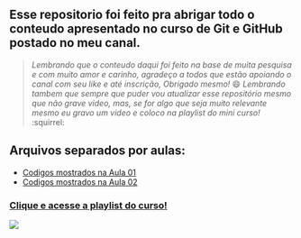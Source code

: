 ## Esse repositorio foi feito pra abrigar todo o conteudo apresentado no curso de Git e GitHub postado no meu canal.
> *Lembrando que o conteudo daqui foi feito na base de muita pesquisa e com muito amor e carinho, agradeço a todos que estão apoiando o canal com seu like e até inscrição, Obrigado mesmo!* :smile: 
> *Lembrando tambem que sempre que puder vou atualizar esse repositório mesmo que não grave video, mas, se for algo que seja muito relevante mesmo eu gravo um video e coloco na playlist do mini curso!* :squirrel:
## Arquivos separados por aulas:
 - [Codigos mostrados na Aula 01](https://github.com/CalebeEvangelista/CursoDeGitHub/blob/main/Codigos%20das%20aulas/Codigos-aula-01.md) 
 - [Codigos mostrados na Aula 02](https://github.com/CalebeEvangelista/CursoDeGitHub/blob/main/Codigos%20das%20aulas/Codigos-aula-02.md)
### [Clique e acesse a playlist do curso!](https://www.youtube.com/playlist?list=PLBwyuonjf0zxFSRZWw9XVL08JOQoqYUBy)
 ![](https://i.imgur.com/qngJv3q.png)